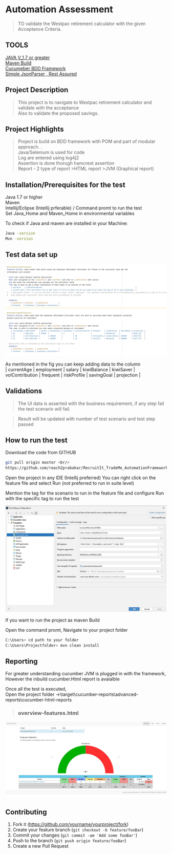 # Automation Assessment


> TO validate the Westpac retirement calculator with the given Acceptance Criteria.

## TOOLS
[JAVA V_1.7 or greater](https://www.java.com/en/download/)<br/>
[Maven Build](https://maven.apache.org/download.cgi)<br/>
[Cucumeber BDD Framework](https://mvnrepository.com/artifact/io.cucumber/cucumber-java/6.3.0)<br/>
[Simple JsonParser , Rest Assured](https://mvnrepository.com/artifact/com.googlecode.json-simple/json-simple)

## Project Description
> This project is to navigate to Westpac retirement calculator and validate with the acceptance
<br/>Also to validate the proposed savings.

## Project Highlights
> Project is build on BDD framework with POM and  part of modular approach. .<br/>
> Java/Selenium is used for code<br/>
> Log are entered using log4j2<br/>
>Assertion is done thorugh hamcrest assertion <br/>
>Report - 2 type of report 
	>HTML report
	>JVM (Graphical report) <br/>



## Installation/Prerequisites for the test

Java 1.7 or higher
<br/>Maven 
<br/>Intellij/Eclipse (Intellij prferable) / Command promt to run the test
<br/>Set Java_Home and Maven_Home in environmental variables

To check if Java and maven are installed in your Machine:

```sh
Java -version
Mvn -version
```

## Test data set up  
  ![scenario](/src/test/resources/imageForGit/Feature.JPG)
  
  As mentioned in the fig you can keep adding data to the column<br/>
  | currentAge | employment    | salary | kiwiBalance | kiwiSaver | volContribution | frequent    | riskProfile  | savingGoal | projection |
  
  ## Validations
  
  > The UI data is asserted with the business requirement, if any step fail the test scenario will fail.
  
  > Result will be updated with number of test scenario and test step passed
  

## How to run the test

Download the code from GITHUB 

```sh
git pull origin master <br/>
https://github.com/reach2prabakar/RecruitIt_TradeMe_AutomationFramework.git
```

Open the project in any IDE (Intellij preferred)
You can right click on the feature file and select Run (not preferred to run in suite level)

Mention the tag for the scenario to run in the feature file and configure Run with the specific tag to run the test

![configure](/src/test/resources/imageForGit/Configure.JPG)

If you want to run the project as maven Build 

Open the command promt, Navigate to your project folder
```sh
C:\Users> cd path to your folder
C:\Users\Projectfolder> mvn clean install
```

## Reporting

For greater understanding cucumber JVM is plugged in with the framework, However the inbuild cucumber.Html report is avaialble

Once all the test is executed,
<br/>Open the project folder ->\target\cucumber-reports\advanced-reports\cucumber-html-reports
>### overview-features.html

![Scenario](/src/test/resources/imageForGit/Report.JPG)

## Contributing

1. Fork it (<https://github.com/yourname/yourproject/fork>)
2. Create your feature branch (`git checkout -b feature/fooBar`)
3. Commit your changes (`git commit -am 'Add some fooBar'`)
4. Push to the branch (`git push origin feature/fooBar`)
5. Create a new Pull Request

